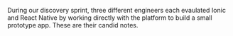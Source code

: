 During our discovery sprint, three different engineers each evaulated Ionic and React Native by working directly with the platform to build a small prototype app. These are their candid notes.
